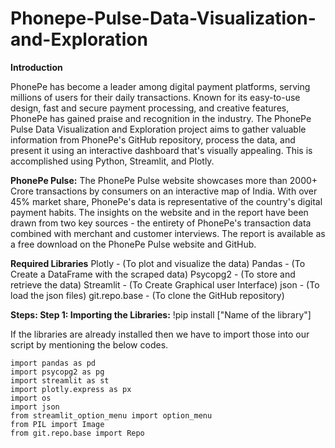 # Phonepe-Pulse-Data-Visualization-and-Exploration
**Introduction**

PhonePe has become a leader among digital payment platforms, serving millions of users for their daily transactions. Known for its easy-to-use design, fast and secure payment processing, and creative features, PhonePe has gained praise and recognition in the industry. The PhonePe Pulse Data Visualization and Exploration project aims to gather valuable information from PhonePe's GitHub repository, process the data, and present it using an interactive dashboard that's visually appealing. This is accomplished using Python, Streamlit, and Plotly.

**PhonePe Pulse:**
The PhonePe Pulse website showcases more than 2000+ Crore transactions by consumers on an interactive map of India. With over 45% market share, PhonePe's data is representative of the country's digital payment habits. The insights on the website and in the report have been drawn from two key sources - the entirety of PhonePe's transaction data combined with merchant and customer interviews. The report is available as a free download on the PhonePe Pulse website and GitHub.

**Required Libraries**
Plotly - (To plot and visualize the data)
Pandas - (To Create a DataFrame with the scraped data)
Psycopg2 - (To store and retrieve the data)
Streamlit - (To Create Graphical user Interface)
json - (To load the json files)
git.repo.base - (To clone the GitHub repository)

**Steps:
Step 1:
Importing the Libraries:**
    !pip install ["Name of the library"]
    
If the libraries are already installed then we have to import those into our script by mentioning the below codes.

    import pandas as pd
    import psycopg2 as pg
    import streamlit as st
    import plotly.express as px
    import os
    import json
    from streamlit_option_menu import option_menu
    from PIL import Image
    from git.repo.base import Repo
